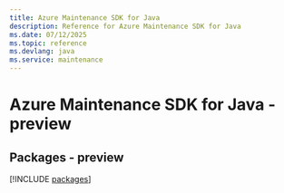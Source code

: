```yaml
---
title: Azure Maintenance SDK for Java
description: Reference for Azure Maintenance SDK for Java
ms.date: 07/12/2025
ms.topic: reference
ms.devlang: java
ms.service: maintenance
---
```

# Azure Maintenance SDK for Java - preview
## Packages - preview
[!INCLUDE [packages](maintenance-index.md)]